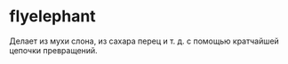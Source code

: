 # flyelephant
Делает из мухи слона, из сахара перец и т. д. с помощью кратчайшей цепочки превращений.

